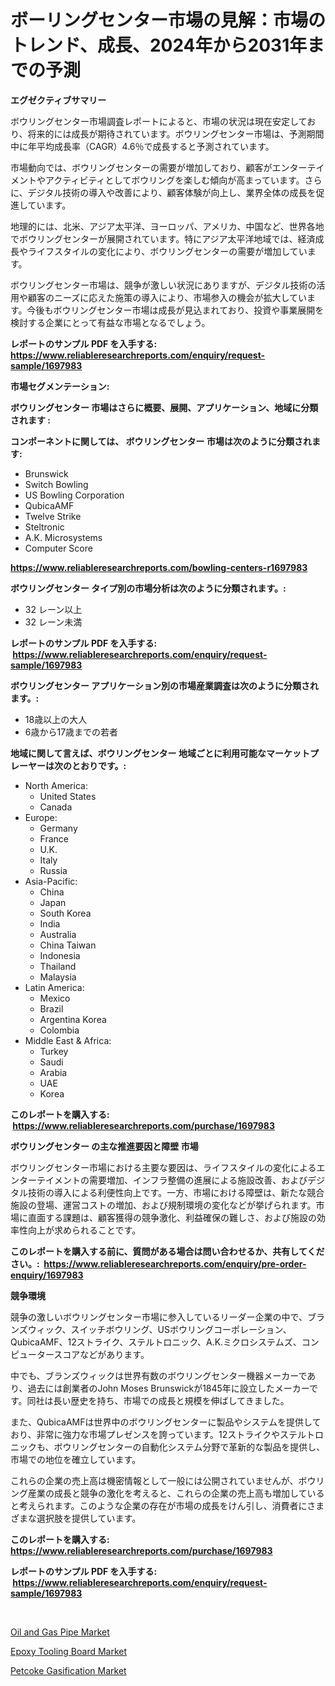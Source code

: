 <p><h1>ボーリングセンター市場の見解：市場のトレンド、成長、2024年から2031年までの予測</h1></p><p><strong>エグゼクティブサマリー</strong></p>
<p><p>ボウリングセンター市場調査レポートによると、市場の状況は現在安定しており、将来的には成長が期待されています。ボウリングセンター市場は、予測期間中に年平均成長率（CAGR）4.6％で成長すると予測されています。</p><p>市場動向では、ボウリングセンターの需要が増加しており、顧客がエンターテイメントやアクティビティとしてボウリングを楽しむ傾向が高まっています。さらに、デジタル技術の導入や改善により、顧客体験が向上し、業界全体の成長を促進しています。</p><p>地理的には、北米、アジア太平洋、ヨーロッパ、アメリカ、中国など、世界各地でボウリングセンターが展開されています。特にアジア太平洋地域では、経済成長やライフスタイルの変化により、ボウリングセンターの需要が増加しています。</p><p>ボウリングセンター市場は、競争が激しい状況にありますが、デジタル技術の活用や顧客のニーズに応えた施策の導入により、市場参入の機会が拡大しています。今後もボウリングセンター市場は成長が見込まれており、投資や事業展開を検討する企業にとって有益な市場となるでしょう。</p></p>
<p><strong>レポートのサンプル PDF を入手する: <a href="https://www.reliableresearchreports.com/enquiry/request-sample/1697983">https://www.reliableresearchreports.com/enquiry/request-sample/1697983</a></strong></p>
<p><strong>市場セグメンテーション:</strong></p>
<p><strong> ボウリングセンター 市場はさらに概要、展開、アプリケーション、地域に分類されます :</strong></p>
<p><strong>コンポーネントに関しては、 ボウリングセンター 市場は次のように分類されます: &nbsp;</strong></p>
<p><ul><li>Brunswick</li><li>Switch Bowling</li><li>US Bowling Corporation</li><li>QubicaAMF</li><li>Twelve Strike</li><li>Steltronic</li><li>A.K. Microsystems</li><li>Computer Score</li></ul></p>
<p><strong><a href="https://www.reliableresearchreports.com/bowling-centers-r1697983">https://www.reliableresearchreports.com/bowling-centers-r1697983</a></strong></p>
<p><strong> ボウリングセンター タイプ別の市場分析は次のように分類されます。:</strong></p>
<p><ul><li>32 レーン以上</li><li>32 レーン未満</li></ul></p>
<p><strong>レポートのサンプル PDF を入手する: &nbsp;<a href="https://www.reliableresearchreports.com/enquiry/request-sample/1697983">https://www.reliableresearchreports.com/enquiry/request-sample/1697983</a></strong></p>
<p><strong> ボウリングセンター アプリケーション別の市場産業調査は次のように分類されます。:</strong></p>
<p><ul><li>18歳以上の大人</li><li>6歳から17歳までの若者</li></ul></p>
<p><strong>地域に関して言えば、ボウリングセンター 地域ごとに利用可能なマーケットプレーヤーは次のとおりです。:</strong></p>
<p><ul>
    <li>
        North America:
        <ul>
            <li>United States</li>
            <li>Canada</li>
        </ul>
    </li>
    <li>
        Europe:
        <ul>
            <li>Germany</li>
            <li>France</li>
            <li>U.K.</li>
            <li>Italy</li>
            <li>Russia</li>
        </ul>
    </li>
    <li>
        Asia-Pacific:
        <ul>
            <li>China</li>
            <li>Japan</li>
            <li>South Korea</li>
            <li>India</li>
            <li>Australia</li>
            <li>China Taiwan</li>
            <li>Indonesia</li>
            <li>Thailand</li>
            <li>Malaysia</li>
        </ul>
    </li>
    <li>
        Latin America:
        <ul>
            <li>Mexico</li>
            <li>Brazil</li>
            <li>Argentina Korea</li>
            <li>Colombia</li>
        </ul>
    </li>
    <li>
        Middle East & Africa:
        <ul>
            <li>Turkey</li>
            <li>Saudi</li>
            <li>Arabia</li>
            <li>UAE</li>
            <li>Korea</li>
        </ul>
    </li>
    </ul></p>
<p><strong>このレポートを購入する: &nbsp;<a href="https://www.reliableresearchreports.com/purchase/1697983">https://www.reliableresearchreports.com/purchase/1697983</a></strong></p>
<p><strong>ボウリングセンター の主な推進要因と障壁 市場</strong></p>
<p><p>ボウリングセンター市場における主要な要因は、ライフスタイルの変化によるエンターテイメントの需要増加、インフラ整備の進展による施設改善、およびデジタル技術の導入による利便性向上です。一方、市場における障壁は、新たな競合施設の登場、運営コストの増加、および規制環境の変化などが挙げられます。市場に直面する課題は、顧客獲得の競争激化、利益確保の難しさ、および施設の効率性向上が求められることです。</p></p>
<p><strong>このレポートを購入する前に、質問がある場合は問い合わせるか、共有してください。:&nbsp; <a href="https://www.reliableresearchreports.com/enquiry/pre-order-enquiry/1697983">https://www.reliableresearchreports.com/enquiry/pre-order-enquiry/1697983</a></strong></p>
<p><strong>競争環境</strong></p>
<p><p>競争の激しいボウリングセンター市場に参入しているリーダー企業の中で、ブランズウィック、スイッチボウリング、USボウリングコーポレーション、QubicaAMF、12ストライク、ステルトロニック、A.K.ミクロシステムズ、コンピュータースコアなどがあります。</p><p>中でも、ブランズウィックは世界有数のボウリングセンター機器メーカーであり、過去には創業者のJohn Moses Brunswickが1845年に設立したメーカーです。同社は長い歴史を持ち、市場での成長と規模を伸ばしてきました。</p><p>また、QubicaAMFは世界中のボウリングセンターに製品やシステムを提供しており、非常に強力な市場プレゼンスを誇っています。12ストライクやステルトロニックも、ボウリングセンターの自動化システム分野で革新的な製品を提供し、市場での地位を確立しています。</p><p>これらの企業の売上高は機密情報として一般には公開されていませんが、ボウリング産業の成長と競争の激化を考えると、これらの企業の売上高も増加していると考えられます。このような企業の存在が市場の成長をけん引し、消費者にさまざまな選択肢を提供しています。</p></p>
<p><strong>このレポートを購入する: &nbsp; <a href="https://www.reliableresearchreports.com/purchase/1697983">https://www.reliableresearchreports.com/purchase/1697983</a></strong></p>
<p><strong>レポートのサンプル PDF を入手する: &nbsp;<a href="https://www.reliableresearchreports.com/enquiry/request-sample/1697983">https://www.reliableresearchreports.com/enquiry/request-sample/1697983</a></strong><strong></strong></p>
<p>&nbsp;</p>
<p><p><a href="https://www.linkedin.com/pulse/oil-gas-pipe-market-research-report-key-successful-business-7ymne?trackingId=5EkUFT7njxRpuUzoQkkVtA%3D%3D">Oil and Gas Pipe Market</a></p><p><a href="https://www.linkedin.com/pulse/epoxy-tooling-board-market-size-share-global-analysis-report-siune?trackingId=KHzBCjf7DnR%2BQZ5H04Sonw%3D%3D">Epoxy Tooling Board Market</a></p><p><a href="https://www.linkedin.com/pulse/global-petcoke-gasification-market-size-trends-insights-oocee?trackingId=kYivtqLCILyWjZnj82MG7Q%3D%3D">Petcoke Gasification Market</a></p></p>